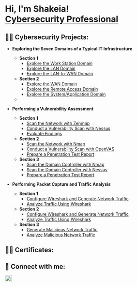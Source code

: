 <h1>Hi, I'm Shakeia! <br/><a href="https://github.com/cyberssolomon"></a> <a href="https://www.linkedin.com/in/joshmadakor/">Cybersecurity Professional</a> 
<h2>👨‍💻 Cybersecurity  Projects:</h2>

- <b>Exploring the Seven Domains of a Typical IT Infrastructure</b>
  - <b>Section 1</b>
    - [Explore the Work Station Domain](https://github.com/joshmadakor1/Algorithms-Practice)
    - [Explore the LAN Domain](https://github.com/joshmadakor1/Algorithms-Practice)
    - [Explore the LAN-to-WAN Domain](https://github.com/joshmadakor1/Algorithms-Practice)
  - <b>Section 2</b>
    - [Explore the WAN Domain](https://github.com/joshmadakor1/Algorithms-Practice)
    - [Explore the Remote Access Domain](https://github.com/joshmadakor1/Algorithms-Practice)
    - [Explore the System/Application Domain](https://github.com/joshmadakor1/Algorithms-Practice)
  - 
- <b>Performing a Vulnerability Assessment</b>
  - <b>Section 1</b>
    - [Scan the Network with Zenmap](https://github.com/joshmadakor1/Algorithms-Practice)
    - [Conduct a Vulnerability Scan with Nessus](https://github.com/joshmadakor1/Algorithms-Practice)
    - [Evaluate Findings](https://github.com/joshmadakor1/Algorithms-Practice)
  - <b>Section 2</b>
    - [Scan the Network with Nmap](https://github.com/joshmadakor1/Algorithms-Practice)
    - [Conduct a Vulnerability Scan with OpenVAS](https://github.com/joshmadakor1/Algorithms-Practice)
    - [Prepare a Penetration Test Report](https://github.com/joshmadakor1/Algorithms-Practice)
  - <b>Section 3</b>
    - [Scan the Domain Controller with Nmap](https://github.com/joshmadakor1/Algorithms-Practice)
    - [Scan the Domain Controller with Nessus](https://github.com/joshmadakor1/Algorithms-Practice)
    - [Prepare a Penetration Test Report](https://github.com/joshmadakor1/Algorithms-Practice)

- <b>Performing Packet Capture and Traffic Analysis</b>
  - <b>Section 1</b>
    - [Configure Wireshark and Generate Network Traffic](https://github.com/joshmadakor1/Algorithms-Practice)
    - [Analyze Traffic Using Wireshark](https://github.com/joshmadakor1/Algorithms-Practice)
  - <b>Section 2</b>
    - [Configure Wireshark and Generate Network Traffic](https://github.com/joshmadakor1/Algorithms-Practice)
    - [Analyze Traffic Using Wireshark](https://github.com/joshmadakor1/Algorithms-Practice)
  - <b>Section 3</b>
    - [Generate Malicious Network Traffic](https://github.com/joshmadakor1/Algorithms-Practice)
    - [Analyze Malicious Network Traffic](https://github.com/joshmadakor1/Algorithms-Practice)
    

<h2>👨‍💻 Certificates:</h2>
  
    



<h2> 🤳 Connect with me:</h2>


[<img align="left" alt="ShakeiaSolomon | LinkedIn" width="22px" src="https://cdn.jsdelivr.net/npm/simple-icons@v3/icons/linkedin.svg" />][linkedin]



[linkedin]: https://www.linkedin.com/in/shakeia-solomon

